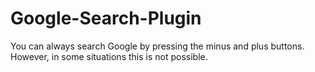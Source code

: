 # Google-Search-Plugin
You can always search Google by pressing the minus and plus buttons.<br>
However, in some situations this is not possible.
